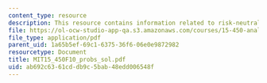 ```yaml
---
content_type: resource
description: This resource contains information related to risk-neutral probability.
file: https://ol-ocw-studio-app-qa.s3.amazonaws.com/courses/15-450-analytics-of-finance-fall-2010/ab692c6361cddb9c5bab48edd006548f_MIT15_450F10_probs_sol.pdf
file_type: application/pdf
parent_uid: 1a65b5ef-69c1-6375-36f6-06e0e9872982
resourcetype: Document
title: MIT15_450F10_probs_sol.pdf
uid: ab692c63-61cd-db9c-5bab-48edd006548f
---
```

